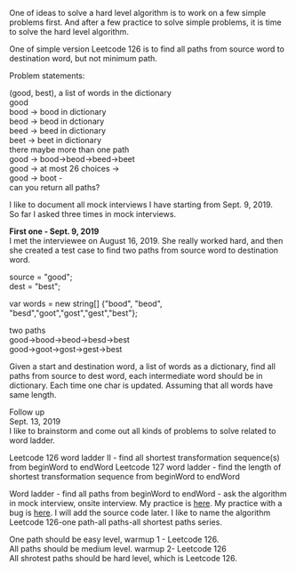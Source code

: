 One of ideas to solve a hard level algorithm is to work on a few simple problems first. And after a few practice to solve simple problems, it is time to solve the hard level algorithm. 

One of simple version Leetcode 126 is to find all paths from source word to destination word, but not minimum path. 


Problem statements:<br>

(good, best), a list of words in the dictionary<br>
good<br>
bood -> bood in dictionary<br>
beod -> beod in dctionary<br>
beed -> beed in dictionary<br>
beet -> beet in dictionary<br>
there maybe more than one path<br>
good -> bood->beod->beed->beet<br>
good -> at most 26 choices -> <br>
good -> boot -<br>
can you return all paths?<br>

I like to document all mock interviews I have starting from Sept. 9, 2019. <br> So far I asked three times in mock interviews. 

**First one - Sept. 9, 2019**<br>
I met the interviewee on August 16, 2019. She really worked hard, and then she created a test case to find two paths from source word to destination word. <br>

source = "good"; <br>
dest = "best";<br>

var words = new string[] {"bood", "beod", "besd","goot","gost","gest","best"};<br>
  
two paths<br>
good->bood->beod->besd->best<br>
good->goot->gost->gest->best<br>

Given a start and destination word, a list of words as a dictionary, find all paths from source to dest word, each intermediate word should be in dictionary. Each time one char is updated. Assuming that all words have same length. 

Follow up <br>
Sept. 13, 2019<br>
I like to brainstorm and come out all kinds of problems to solve related to word ladder. 

Leetcode 126 word ladder II - find all shortest transformation sequence(s) from beginWord to endWord
Leetcode 127 word ladder - find the length of shortest transformation sequence from beginWord to endWord

Word ladder - find all paths from beginWord to endWord - ask the algorithm in mock interview, onsite interview. My practice is [here](https://github.com/jianminchen/100-hard-level-algorithms-2018-summer-campaign/tree/master/leetcode%20126%20word%20ladder%20II/simple%20version%20for%20interview).
My practice with a bug is [here](). I will add the source code later. 
I like to name the algorithm Leetcode 126-one path-all paths-all shortest paths series. 

One path should be easy level, warmup 1 - Leetcode 126. <br>
All paths should be medium level. warmup 2- Leetcode 126<br>
All shrotest paths should be hard level, which is Leetcode 126. <br>



